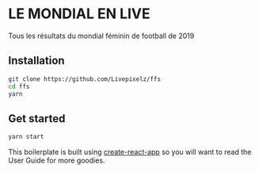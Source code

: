 # LE MONDIAL EN LIVE

Tous les résultats du mondial féminin de football de 2019

## Installation

```bash
git clone https://github.com/Livepixelz/ffs
cd ffs
yarn
```

## Get started

```bash
yarn start
```

This boilerplate is built using [create-react-app](https://github.com/facebookincubator/create-react-app) so you will want to read the User Guide for more goodies.
